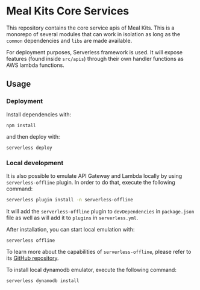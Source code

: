 <!--
title: 'Serverless Framework Node Express API on AWS'
description: 'This template demonstrates how to develop and deploy a simple Node Express API running on AWS Lambda using the traditional Serverless Framework.'
layout: Doc
framework: v3
platform: AWS
language: nodeJS
priority: 1
authorLink: 'https://github.com/serverless'
authorName: 'Serverless, inc.'
authorAvatar: 'https://avatars1.githubusercontent.com/u/13742415?s=200&v=4'
-->

# Meal Kits Core Services

This repository contains the core service apis of Meal Kits.
This is a monorepo of several modules that can work in isolation as long as the `common` 
dependencies and `libs` are made available.

For deployment purposes, Serverless framework is used. It will expose features (found inside `src/apis`)
through their own handler functions as AWS lambda functions.

## Usage

### Deployment

Install dependencies with:

```
npm install
```

and then deploy with:

```
serverless deploy
```

### Local development

It is also possible to emulate API Gateway and Lambda locally by using `serverless-offline` plugin. In order to do that, execute the following command:

```bash
serverless plugin install -n serverless-offline
```

It will add the `serverless-offline` plugin to `devDependencies` in `package.json` file as well as will add it to `plugins` in `serverless.yml`.

After installation, you can start local emulation with:

```
serverless offline
```

To learn more about the capabilities of `serverless-offline`, please refer to its [GitHub repository](https://github.com/dherault/serverless-offline).

To install local dynamodb emulator, execute the following command:

```bash
serverless dynamodb install
```

